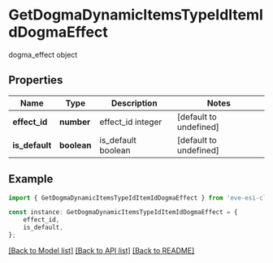 # GetDogmaDynamicItemsTypeIdItemIdDogmaEffect

dogma_effect object

## Properties

Name | Type | Description | Notes
------------ | ------------- | ------------- | -------------
**effect_id** | **number** | effect_id integer | [default to undefined]
**is_default** | **boolean** | is_default boolean | [default to undefined]

## Example

```typescript
import { GetDogmaDynamicItemsTypeIdItemIdDogmaEffect } from 'eve-esi-client-ts';

const instance: GetDogmaDynamicItemsTypeIdItemIdDogmaEffect = {
    effect_id,
    is_default,
};
```

[[Back to Model list]](../README.md#documentation-for-models) [[Back to API list]](../README.md#documentation-for-api-endpoints) [[Back to README]](../README.md)
